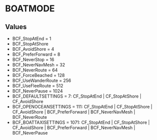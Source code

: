 # BOATMODE

## Values
* BCF_StopAtEnd = 1
* BCF_StopAtShore
* BCF_AvoidShore = 4
* BCF_PreferForward = 8
* BCF_NeverStop = 16
* BCF_NeverNavMesh = 32
* BCF_NeverRoute = 64
* BCF_ForceBeached = 128
* BCF_UseWanderRoute = 256
* BCF_UseFleeRoute = 512
* BCF_NeverPause = 1024
* BCF_DEFAULTSETTINGS = 7: CF_StopAtEnd | CF_StopAtShore | CF_AvoidShore
* BCF_OPENOCEANSETTINGS = 111: CF_StopAtEnd | CF_StopAtShore | CF_AvoidShore | BCF_PreferForward | BCF_NeverNavMesh | BCF_NeverRoute
* BCF_BOATTAXISETTINGS = 1071: CF_StopAtEnd | CF_StopAtShore | CF_AvoidShore | BCF_PreferForward | BCF_NeverNavMesh | BCF_NeverPause